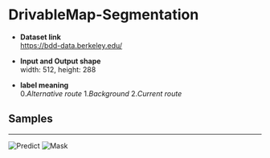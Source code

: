 # DrivableMap-Segmentation

* **Dataset link**  
https://bdd-data.berkeley.edu/


* **Input and Output shape**  
width: 512, height: 288


* **label meaning**  
0.*Alternative route* 1.*Background* 2.*Current route*

## Samples
--------
![Predict](https://user-images.githubusercontent.com/52787702/76521440-31bd6300-64a8-11ea-8d41-e40598552d01.gif)
![Mask](https://user-images.githubusercontent.com/52787702/76521187-a643d200-64a7-11ea-891b-2702ace46524.gif)
